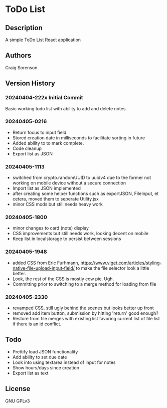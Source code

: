 # ToDo List

## Description
A simple ToDo List React application

## Authors
Craig Sorenson

## Version History
### 20240404-222x Initial Commit
Basic working todo list with ability to add and delete notes.

### 20240405-0216
* Return focus to input field
* Stored creation date in milliseconds to facilitate sorting in future
* Added ability to to mark complete.
* Code cleanup
* Export list as JSON

### 20240405-1113
* switched from crypto.randomUUID to uuidv4 due to the former not working on mobile device without a secure connection
* Import list as JSON implemented
* after creating some helper functions such as exportJSON, FileInput, et cetera, moved them to seperate Utility.jsx
* minor CSS mods but still needs heavy work

### 20240405-1800
* minor changes to card (note) display 
* CSS improvements but still needs work, looking decent on mobile
* Keep list in localstorage to persist between sessions

### 20240405-1948
* added CSS from Eric Furhmann, https://www.viget.com/articles/styling-native-file-upload-input-field/
to make the file selector look a little better.
* Look, the rest of the CSS is mostly cow pie. Ugh.
* Committing prior to switching to a merge method for loading from file

### 20240405-2330
* revamped CSS, still ugly behind the scenes but looks better up front
* removed add item button, submission by hitting 'return' good enough?
* Restore from file merges with existing list favoring current list of file list if there is an id conflict.

## Todo
* Prettify load JSON functionality
* Add ability to set due date
* Look into using textarea instead of input for notes
* Show hours/days since creation
* Export list as text

## License
GNU GPLv3